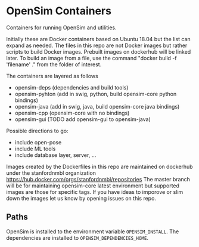 OpenSim Containers
==================
Containers for running OpenSim and utilities.

Initially these are Docker containers based on Ubuntu 18.04 but the list can expand as needed. 
The files in this repo are not Docker images but rather scripts to build Docker images. Prebuilt images on dockerhub will be linked later.
To build an image from a file, use the command "docker build -f 'filename' ." from the folder of interest.

The containers are layered as follows
- opensim-deps (dependencies and build tools)
- opensim-pyhton (add in swig, python, build opensim-core python bindings)
- opensim-java (add in swig, java, build opensim-core java bindings)
- opensim-cpp (opensim-core with no bindings)
- opensim-gui (TODO add opensim-gui to opensim-java)

Possible directions to go:
- include open-pose
- include ML tools 
- include database layer, server, ...

Images created by the Dockerfiles in this repo are maintained on dockerhub under the stanfordnmbl organization
https://hub.docker.com/orgs/stanfordnmbl/repositories
The master branch will be for maintaining opensim-core latest environment but supported images are those for specific tags.
If you have ideas to imporove or slim down the images let us know by opening issues on this repo.

## Paths

OpenSim is installed to the environment variable `OPENSIM_INSTALL`. The dependencies are installed to `OPENSIM_DEPENDENCIES_HOME`.
 